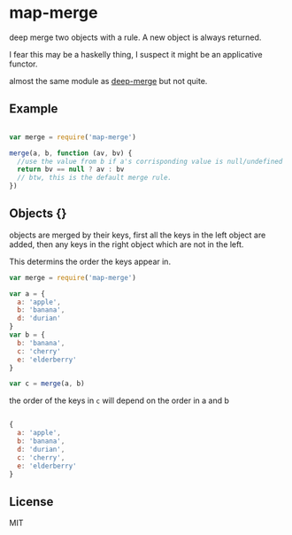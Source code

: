 # map-merge

deep merge two objects with a rule.
A new object is always returned.

I fear this may be a haskelly thing,
I suspect it might be an applicative functor.

almost the same module as [deep-merge](https://github.com/Raynos/deep-merge) but not quite.

## Example

``` js

var merge = require('map-merge')

merge(a, b, function (av, bv) {
  //use the value from b if a's corrisponding value is null/undefined
  return bv == null ? av : bv
  // btw, this is the default merge rule.
})

```

## Objects {}

objects are merged by their keys,
first all the keys in the left object are added,
then any keys in the right object which are not in the left.

This determins the order the keys appear in.

``` js
var merge = require('map-merge')

var a = {
  a: 'apple',
  b: 'banana',
  d: 'durian'
}
var b = {
  b: 'banana',
  c: 'cherry'
  e: 'elderberry'
}

var c = merge(a, b)
```

the order of the keys in `c` will depend on the order in a and b
``` js

{
  a: 'apple',
  b: 'banana',
  d: 'durian',
  c: 'cherry',
  e: 'elderberry'
}

```

## License

MIT
